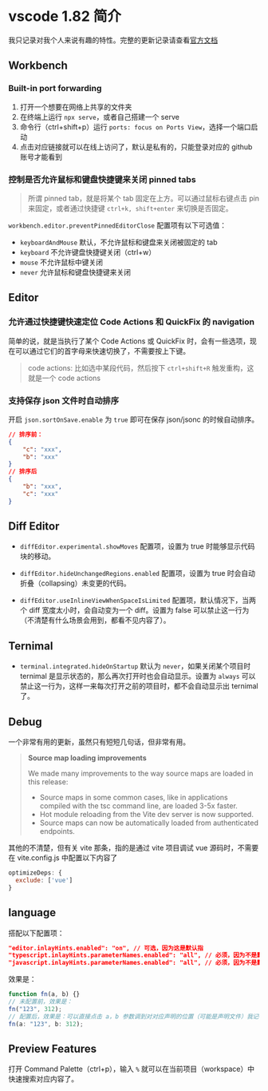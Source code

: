 # vscode 1.82 简介

我只记录对我个人来说有趣的特性。完整的更新记录请查看[官方文档](https://code.visualstudio.com/updates/v1_82)

## Workbench

### Built-in port forwarding

1. 打开一个想要在网络上共享的文件夹
2. 在终端上运行 `npx serve`，或者自己搭建一个 serve
3. 命令行（ctrl+shift+p）运行 `ports: focus on Ports View`，选择一个端口启动
4. 点击对应链接就可以在线上访问了，默认是私有的，只能登录对应的 github 账号才能看到

### 控制是否允许鼠标和键盘快捷键来关闭 pinned tabs

> 所谓 pinned tab，就是将某个 tab 固定在上方。可以通过鼠标右键点击 pin 来固定，或者通过快捷键 `ctrl+k, shift+enter` 来切换是否固定。

`workbench.editor.preventPinnedEditorClose` 配置项有以下可选值：

- `keyboardAndMouse` 默认，不允许鼠标和键盘来关闭被固定的 tab
- `keyboard` 不允许键盘快捷键关闭（ctrl+w）
- `mouse` 不允许鼠标中键关闭
- `never` 允许鼠标和键盘快捷键来关闭

## Editor

### 允许通过快捷键快速定位 Code Actions 和 QuickFix 的 navigation

简单的说，就是当执行了某个 Code Actions 或 QuickFix 时，会有一些选项，现在可以通过它们的首字母来快速切换了，不需要按上下键。

> code actions: 比如选中某段代码，然后按下 `ctrl+shift+R` 触发重构，这就是一个 code actions

### 支持保存 json 文件时自动排序

开启 `json.sortOnSave.enable` 为 `true` 即可在保存 json/jsonc 的时候自动排序。

```json
// 排序前：
{
    "c": "xxx",
    "b": "xxx"
}
// 排序后
{
    "b": "xxx",
    "c": "xxx"
}
```

## Diff Editor

- `diffEditor.experimental.showMoves` 配置项，设置为 true 时能够显示代码块的移动。

- `diffEditor.hideUnchangedRegions.enabled` 配置项，设置为 true 时会自动折叠（collapsing）未变更的代码。

- `diffEditor.useInlineViewWhenSpaceIsLimited` 配置项，默认情况下，当两个 diff 宽度太小时，会自动变为一个 diff。设置为 false 可以禁止这一行为（不清楚有什么场景会用到，都看不见内容了）。

## Ternimal

- `terminal.integrated.hideOnStartup` 默认为 `never`，如果关闭某个项目时 ternimal 是显示状态的，那么再次打开时也会自动显示。设置为 `always` 可以禁止这一行为，这样一来每次打开之前的项目时，都不会自动显示出 ternimal 了。

## Debug

一个非常有用的更新，虽然只有短短几句话，但非常有用。

> **Source map loading improvements**
>
> We made many improvements to the way source maps are loaded in this release:
>
> - Source maps in some common cases, like in applications compiled with the tsc command line, are loaded 3-5x faster.
> - Hot module reloading from the Vite dev server is now supported.
> - Source maps can now be automatically loaded from authenticated endpoints.

其他的不清楚，但有关 vite 那条，指的是通过 vite 项目调试 vue 源码时，不需要在 vite.config.js 中配置以下内容了

```js
optimizeDeps: {
  exclude: ['vue']
}
```

## language

搭配以下配置项：

```json
"editor.inlayHints.enabled": "on", // 可选，因为这是默认指
"typescript.inlayHints.parameterNames.enabled": "all", // 必须，因为不是默认值
"javascript.inlayHints.parameterNames.enabled": "all", // 必须，因为不是默认值
```

效果是：

```ts
function fn(a, b) {}
// 未配置前，效果是：
fn("123", 312);
// 配置后，效果是：可以直接点击 a，b 参数调到对对应声明的位置（可能是声明文件）我记得这个功能在 idea 中一直都有的。
fn(a: "123", b: 312);
```

## Preview Features

打开 Command Palette（ctrl+p），输入 `%` 就可以在当前项目（workspace）中快速搜索对应内容了。
